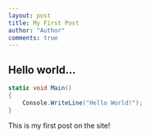 ```yaml
--- 
layout: post
title: My First Post
author: "Author"
comments: true
---
```


## Hello world...

```cs
static void Main() 
{
    Console.WriteLine("Hello World!");
}
```


This is my first post on the site!